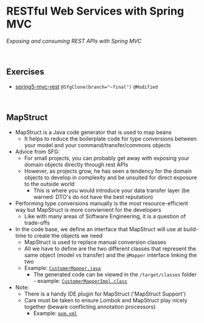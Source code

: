 # RESTful Web Services with Spring MVC
*Exposing and consuming REST APIs with Spring MVC*

<br>

## Exercises
* [spring5-mvc-rest](./exercises/spring5-mvc-rest) `@SfgClone(branch="~final")` `@Modified`

<br>

## MapStruct
* MapStruct is a Java code generator that is used to map beans
    * It helps to reduce the boilerplate code for type conversions between your model and your command/transfer/commons objects
* Advice from SFG:
    * For small projects, you can probably get away with exposing your domain objects directly through rest APIs
    * However, as projects grow, he has seen a tendency for the domain objects to develop in complexity and be unsuited for direct exposure to the outside world
        * This is where you would introduce your data transfer layer (be warned: DTO's do not have the best reputation)
* Performing type conversions manually is the most resource-efficient way but MapStruct is more convienient for the developers
    * Like with many areas of Software Engineering, it is a question of trade-offs
* In the code base, we define an interface that MapStruct will use at build-time to create the objects we need
    * MapStruct is used to replace manual conversion classes
    * All we have to define are the two different classes that represent the same object (model vs transfer) and the `@Mapper` interface linking the two
    * Example: [`CustomerMapper.java`](./exercises/spring5-mvc-rest/src/main/java/guru/springfamework/api/v1/mapper/CustomerMapper.java)
        * The generated code can be viewed in the `/target/classes` folder - example: [`CustomerMapperImpl.class`](./exercises/spring5-mvc-rest/target/classes/guru/springfamework/api/v1/mapper/CustomerMapperImpl.class)
* Note:
    * There is a handy IDE plugin for MapStruct ('MapStruct Support')
    * Care must be taken to ensure Lombok and MapStruct play nicely together (beware conflicting annotation processors)
        * Example: [`pom.xml`](./exercises/spring5-mvc-rest/pom.xml)